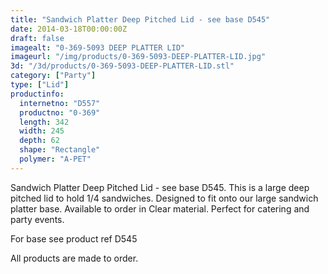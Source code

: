 ```yaml
---
title: "Sandwich Platter Deep Pitched Lid - see base D545"
date: 2014-03-18T00:00:00Z
draft: false
imagealt: "0-369-5093 DEEP PLATTER LID"
imageurl: "/img/products/0-369-5093-DEEP-PLATTER-LID.jpg"
3d: "/3d/products/0-369-5093-DEEP-PLATTER-LID.stl"
category: ["Party"]
type: ["Lid"]
productinfo:
  internetno: "D557"
  productno: "0-369"
  length: 342
  width: 245
  depth: 62
  shape: "Rectangle"
  polymer: "A-PET"
---
```

Sandwich Platter Deep Pitched Lid - see base D545. This is a large deep pitched lid to hold 1/4 sandwiches. Designed to fit onto our large sandwich platter base. Available to order in Clear material. Perfect for catering and party events.

For base see product ref D545

All products are made to order.

 